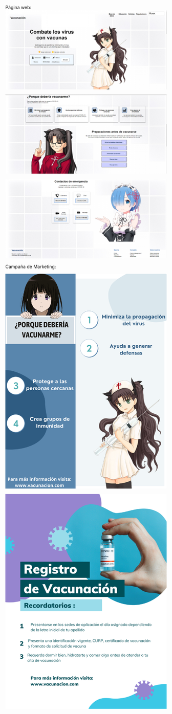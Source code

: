 Página web:
![](Marketing/Pagina_1.png)

![](Marketing/Pagina_2.png)

![](Marketing/Pagina_3.png)

Campaña de Marketing:

![](Marketing/poster_2.png)

![](Marketing/poster_1.png)
